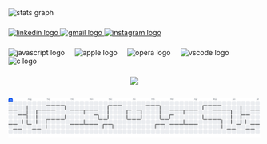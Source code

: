 <div align="left">
  <img src="https://github-readme-stats.vercel.app/api?username=vitorhugorodriguesgarcia&hide_title=false&hide_rank=false&show_icons=true&include_all_commits=true&count_private=true&disable_animations=false&theme=radical&locale=en&hide_border=false&order=1" height="150" alt="stats graph"  />
</div>

###

<div align="left">
  <a href="https://www.linkedin.com/in/vitor-hugo-rodrigues-garcia-93b607357/" target="_blank">
    <img src="https://raw.githubusercontent.com/maurodesouza/profile-readme-generator/master/src/assets/icons/social/linkedin/default.svg" width="52" height="40" alt="linkedin logo"  />
  </a>
  <a href="vitorhugorodriguesgarcia01@gmail.com" target="_blank">
    <img src="https://raw.githubusercontent.com/maurodesouza/profile-readme-generator/master/src/assets/icons/social/gmail/default.svg" width="52" height="40" alt="gmail logo"  />
  </a>
  <a href="https://www.instagram.com/vitorhrg/" target="_blank">
    <img src="https://raw.githubusercontent.com/maurodesouza/profile-readme-generator/master/src/assets/icons/social/instagram/default.svg" width="52" height="40" alt="instagram logo"  />
  </a>
</div>

###

<div align="left">
  <img src="https://cdn.jsdelivr.net/gh/devicons/devicon/icons/javascript/javascript-original.svg" height="40" alt="javascript logo"  />
  <img width="12" />
  <img src="https://cdn.jsdelivr.net/gh/devicons/devicon/icons/apple/apple-original.svg" height="40" alt="apple logo"  />
  <img width="12" />
  <img src="https://cdn.jsdelivr.net/gh/devicons/devicon/icons/opera/opera-original.svg" height="40" alt="opera logo"  />
  <img width="12" />
  <img src="https://cdn.jsdelivr.net/gh/devicons/devicon/icons/vscode/vscode-original.svg" height="40" alt="vscode logo"  />
  <img width="12" />
  <img src="https://cdn.jsdelivr.net/gh/devicons/devicon/icons/c/c-original.svg" height="40" alt="c logo"  />
</div>

###



###

<div align="center">
  <img src="https://profile-counter.glitch.me/vitorhugorodriguesgarcia/count.svg?"  />
</div>

###

<picture>
  <source media="(prefers-color-scheme: dark)" srcset="https://raw.githubusercontent.com/vitorhugorodriguesgarcia/vitorhugorodriguesgarcia/output/pacman-contribution-graph-dark.svg">
  <source media="(prefers-color-scheme: light)" srcset="https://raw.githubusercontent.com/vitorhugorodriguesgarcia/vitorhugorodriguesgarcia/output/pacman-contribution-graph.svg">
  <img alt="pacman contribution graph" src="https://raw.githubusercontent.com/vitorhugorodriguesgarcia/vitorhugorodriguesgarcia/output/pacman-contribution-graph.svg">
</picture>

###
